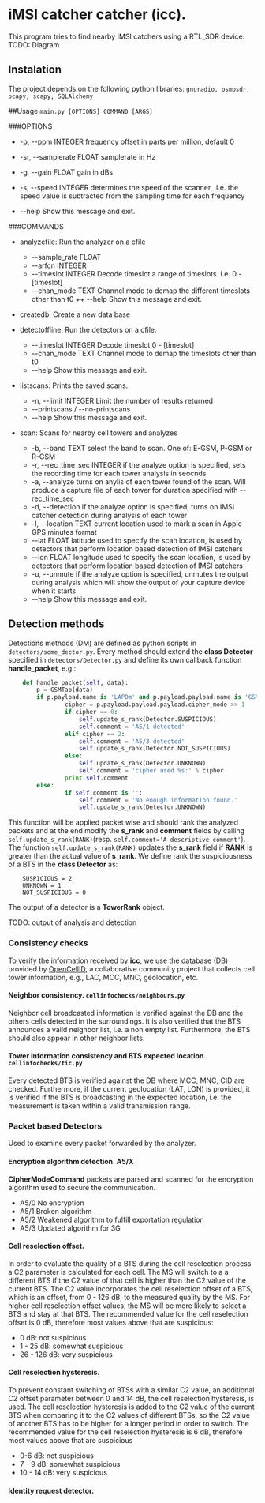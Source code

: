 # iMSI catcher catcher (icc).


This program tries to find nearby IMSI catchers using a RTL_SDR device.
TODO: Diagram
## Instalation
The project depends on the following python libraries:
```gnuradio, osmosdr, pcapy, scapy, SQLAlchemy```

##Usage
```main.py [OPTIONS] COMMAND [ARGS]```

###OPTIONS
+ -p, --ppm INTEGER        frequency offset in parts per million, default 0

+ -sr, --samplerate FLOAT  samplerate in Hz

+ -g, --gain FLOAT gain in dBs

+ -s, --speed INTEGER      determines the speed of the scanner, .i.e. the speed value is subtracted from the sampling time for each frequency

+ --help                   Show this message and exit.

###COMMANDS
+ analyzefile:  Run the analyzer on a cfile
  +  --sample_rate FLOAT
  +  --arfcn INTEGER
  +  --timeslot INTEGER   Decode timeslot a range of timeslots. I.e. 0 - [timeslot]
  +  --chan_mode TEXT     Channel mode to demap the different timeslots other than t0
  ++ --help               Show this message and exit.
+ createdb:     Create  a new data base

+ detectoffline: Run the detectors on a cfile.

  + --timeslot INTEGER  Decode timeslot 0 - [timeslot]
  + --chan_mode TEXT    Channel mode to demap the timeslots other than t0
  + --help              Show this message and exit.

+ listscans:    Prints the saved scans.
  + -n, --limit INTEGER             Limit the number of results returned
  + --printscans / --no-printscans
  + --help                          Show this message and exit.

+ scan:         Scans for nearby cell towers and analyzes
  + -b, --band TEXT             select the band to scan. One of: E-GSM, P-GSM or
                              R-GSM
  + -r, --rec_time_sec INTEGER  if the analyze option is specified, sets the
                              recording time for each tower analysis in
                              seocnds
  + -a, --analyze               turns on anylis of each tower found of the scan.
                              Will produce a capture file of each tower for
                              duration specified with --rec_time_sec
  + -d, --detection             if the analyze option is specified, turns on
                              IMSI catcher detection during analysis of each
                              tower
  + -l, --location TEXT         current location used to mark a scan in Apple
                              GPS minutes format
  + --lat FLOAT                 latitude used to specify the scan location, is
                              used by detectors that perform location based
                              detection of IMSI catchers
  + --lon FLOAT                 longitude used to specify the scan location, is
                              used by detectors that perform location based
                              detection of IMSI catchers
  + -u, --unmute                if the analyze option is specified, unmutes the
                              output during analysis which will show the
                              output of your capture device when it starts
  + --help                      Show this message and exit.

## Detection methods

Detections methods (DM) are defined as python scripts in ```detectors/some_dector.py```. Every method should extend the **class Detector** specified in ```detectors/Detector.py``` and define its own callback function **handle_packet**, e.g.:

```python
    def handle_packet(self, data):
        p = GSMTap(data)
        if p.payload.name is 'LAPDm' and p.payload.payload.name is 'GSMAIFDTAP' and p.payload.payload.payload.name is 'CipherModeCommand':
                cipher = p.payload.payload.payload.cipher_mode >> 1
                if cipher == 0:
                    self.update_s_rank(Detector.SUSPICIOUS)
                    self.comment = 'A5/1 detected'
                elif cipher == 2:
                    self.comment = 'A5/3 detected'
                    self.update_s_rank(Detector.NOT_SUSPICIOUS)
                else:
                    self.update_s_rank(Detector.UNKNOWN)
                    self.comment = 'cipher used %s:' % cipher
                print self.comment
        else:
                if self.comment is '':
                    self.comment = 'No enough information found.'
                    self.update_s_rank(Detector.UNKNOWN)
```
This function will be applied packet wise and should rank the analyzed packets and at the end modify the **s_rank** and **comment** fields by calling ```self.update_s_rank(RANK)```(resp. ```self.comment='A descriptive comment'```).
The function ```self.update_s_rank(RANK)``` updates the **s_rank** field if **RANK** is greater than the actual value of **s_rank**.
We define rank the suspiciousness of a BTS in the **class Detector** as:
```
    SUSPICIOUS = 2
    UNKNOWN = 1
    NOT_SUSPICIOUS = 0
```

The output of a detector is a **TowerRank** object.

TODO: output of analysis and detection

### Consistency checks
To verify the information received by **icc**, we use the database (DB) provided by [OpenCellID](http://wiki.opencellid.org/wiki/What_is_OpenCellID), a collaborative community project that collects cell tower information, e.g., LAC, MCC, MNC, geolocation, etc.

#### Neighbor consistency. ```cellinfochecks/neighbours.py```
Neighbor cell broadcasted information is verified against the DB and the others cells detected in the surroundings. It is also verified that the BTS announces a valid neighbor list, i.e. a non empty list. Furthermore, the BTS should also appear in other neighbor lists.

#### Tower information consistency and BTS expected location. ```cellinfochecks/tic.py```
Every detected BTS is verified against the DB where MCC, MNC, CID are checked. Furthermore, if the current geolocation (LAT, LON) is provided, it is verified if the BTS is broadcasting in the expected location, i.e. the measurement is taken within a valid transmission range.


### Packet based Detectors
Used to examine every packet forwarded by the analyzer.

#### Encryption algorithm detection. A5/X
**CipherModeCommand** packets are parsed and scanned for the encryption algorithm used to secure the communication.
+ A5/0 No encryption
+ A5/1 Broken algorithm
+ A5/2 Weakened algorithm to fulfill exportation regulation
+ A5/3 Updated algorithm for 3G

#### Cell reselection offset.
In order to evaluate the quality of a BTS during the cell reselection process a C2 parameter is calculated for each cell. The MS will switch to a a different BTS if the C2 value of that cell is higher than the C2 value of the current BTS. The C2 value incorporates the cell reselection offset of a BTS, which is an offset, from 0 - 126 dB, to the measured quality by the MS. For higher cell reselection offset values, the MS will be more likely to select a BTS and stay at that BTS. The recommended value for the cell reselection offset is 0 dB, therefore most values above that are suspicious:
+ 0 dB: not suspicious
+ 1 - 25 dB: somewhat suspicious
+ 26 - 126 dB: very suspicious

#### Cell reselection hysteresis.
To prevent constant switching of BTSs with a similar C2 value, an additional C2 offset parameter between 0 and 14 dB, the cell reselection hysteresis, is used. The cell reselection hysteresis is added to the C2 value of the current BTS when comparing it to the C2 values of different BTSs, so the C2 value of another BTS has to be higher for a longer period in order to switch. The recommended value for the cell reselection hysteresis is 6 dB, therefore most values above that are suspicious
+ 0-6 dB: not suspicious
+ 7 - 9 dB: somewhat suspicious
+ 10 - 14 dB: very suspicious

#### Identity request detector.


